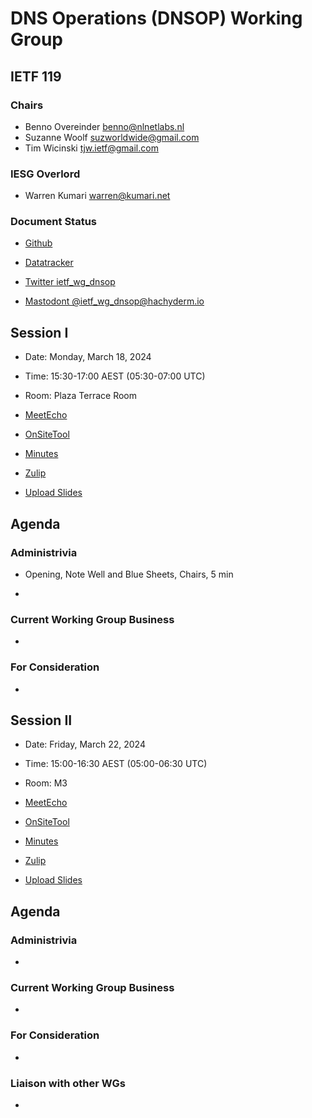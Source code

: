 # DNS Operations (DNSOP) Working Group

## IETF 119

### Chairs

* Benno Overeinder [benno@nlnetlabs.nl](benno@nlnetlabs.nl)
* Suzanne Woolf [suzworldwide@gmail.com](suzworldwide@gmail.com)
* Tim Wicinski [tjw.ietf@gmail.com](tjw.ietf@gmail.com)

### IESG Overlord

* Warren Kumari [warren@kumari.net](warren@kumari.net)

### Document Status

* [Github](https://github.com/ietf-wg-dnsop/wg-materials/blob/main/dnsop-document-status.md)
* [Datatracker](https://datatracker.ietf.org/wg/dnsop/documents/)

* [Twitter ietf_wg_dnsop](https://twitter.com/ietf_wg_dnsop)
* [Mastodont @ietf_wg_dnsop@hachyderm.io](https://hachyderm.io/@ietf_wg_dnsop)


## Session I

* Date: Monday, March 18, 2024
* Time: 15:30-17:00 AEST (05:30-07:00 UTC)
* Room: Plaza Terrace Room

* [MeetEcho](https://meetings.conf.meetecho.com/ietf119/?session=31930)
* [OnSiteTool](https://meetings.conf.meetecho.com/onsite119/?session=31930)

* [Minutes](https://notes.ietf.org/notes-ietf-119-dnsop)
* [Zulip](https://zulip.ietf.org/#narrow/stream/dnsop)
* [Upload Slides](https://datatracker.ietf.org/meeting/119/session/31930/slides)

## Agenda

### Administrivia

* Opening, Note Well and Blue Sheets, Chairs, 5 min

*


### Current Working Group Business

*


### For Consideration

*


## Session II

* Date: Friday, March 22, 2024
* Time: 15:00-16:30 AEST (05:00-06:30 UTC)
* Room: M3

* [MeetEcho](https://meetings.conf.meetecho.com/ietf119/?session=31929)
* [OnSiteTool](https://meetings.conf.meetecho.com/onsite119/?session=31929)

* [Minutes](https://notes.ietf.org/notes-ietf-119-dnsop)
* [Zulip](https://zulip.ietf.org/#narrow/stream/dnsop)
* [Upload Slides](https://datatracker.ietf.org/meeting/119/session/31929/slides)

## Agenda

### Administrivia

*


### Current Working Group Business

*


### For Consideration

*


### Liaison with other WGs

*
